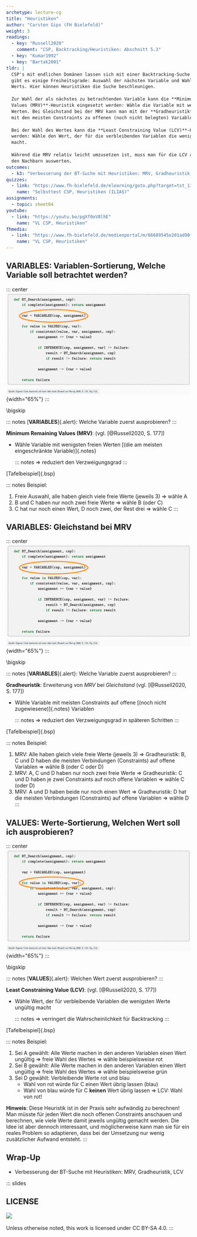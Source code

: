 ```yaml
---
archetype: lecture-cg
title: "Heuristiken"
author: "Carsten Gips (FH Bielefeld)"
weight: 3
readings:
  - key: "Russell2020"
    comment: "CSP, Backtracking/Heuristiken: Abschnitt 5.3"
  - key: "Kumar1992"
  - key: "Bartak2001"
tldr: |
  CSP's mit endlichen Domänen lassen sich mit einer Backtracking-Suche lösen. Dabei
  gibt es einige Freiheitsgrade: Auswahl der nächsten Variable und Wahl des nächsten
  Werts. Hier können Heuristiken die Suche beschleunigen.

  Zur Wahl der als nächstes zu betrachtenden Variable kann die **Minimum Remaining
  Values (MRV)**-Heuristik eingesetzt werden: Wähle die Variable mit wenigsten freien
  Werten. Bei Gleichstand bei der MRV kann man mit der **Gradheuristik** die Variable
  mit den meisten Constraints zu offenen (noch nicht belegten) Variablen wählen.

  Bei der Wahl des Wertes kann die **Least Constraining Value (LCV)**-Heuristik genutzt
  werden: Wähle den Wert, der für die verbleibenden Variablen die wenigsten Werte ungültig
  macht.

  Während die MRV relativ leicht umzusetzen ist, muss man für die LCV alle Constraints zu
  den Nachbarn auswerten.
outcomes:
  - k3: "Verbesserung der BT-Suche mit Heuristiken: MRV, Gradheuristik, LCV"
quizzes:
  - link: "https://www.fh-bielefeld.de/elearning/goto.php?target=tst_1106573&client_id=FH-Bielefeld"
    name: "Selbsttest CSP, Heuristiken (ILIAS)"
assignments:
  - topic: sheet04
youtube:
  - link: "https://youtu.be/pgXf0oV8lhE"
    name: "VL CSP, Heuristiken"
fhmedia:
  - link: "https://www.fh-bielefeld.de/medienportal/m/66689545e201ad90f6f2007f472f3b430ec37ebaa5321315764ae687983bbcb049bc217a1b0852e2d5364eae1223153d567558533246bd58b0db5cc1fa3278c5"
    name: "VL CSP, Heuristiken"
---
```



## VARIABLES: Variablen-Sortierung, Welche Variable soll betrachtet werden?

::: center
![](images/bt_search_mrv.png){width="65%"}
:::

\bigskip

::: notes
[**VARIABLES**]{.alert}: Welche Variable zuerst ausprobieren?
:::

**Minimum Remaining Values (MRV)**: (vgl. [@Russell2020, S. 177])

*   Wähle Variable mit wenigsten freien Werten  [(die am meisten eingeschränkte Variable)]{.notes}

    ::: notes
    => reduziert den Verzweigungsgrad
    :::

[Tafelbeispiel]{.bsp}

::: notes
Beispiel:
1.  Freie Auswahl, alle haben gleich viele freie Werte (jeweils 3) => wähle A
2.  B und C haben nur noch zwei freie Werte => wähle B (oder C)
3.  C hat nur noch einen Wert, D noch zwei, der Rest drei => wähle C
:::


## VARIABLES: Gleichstand bei MRV

::: center
![](images/bt_search_mrv.png){width="65%"}
:::

\bigskip

::: notes
[**VARIABLES**]{.alert}: Welche Variable zuerst ausprobieren?
:::

**Gradheuristik**: Erweiterung von *MRV* bei *Gleichstand* (vgl. [@Russell2020, S. 177])

*   Wähle Variable mit meisten Constraints auf offene  [(noch nicht zugewiesene)]{.notes}  Variablen

    ::: notes
    => reduziert den Verzweigungsgrad in späteren Schritten
    :::

[Tafelbeispiel]{.bsp}

::: notes
Beispiel:
1.  MRV: Alle haben gleich viele freie Werte (jeweils 3) => Gradheuristik: B, C und D haben
    die meisten Verbindungen (Constraints) auf offene Variablen => wähle B (oder C oder D)
2.  MRV: A, C und D haben nur noch zwei freie Werte => Gradheuristik: C und D haben
    je zwei Constraints auf noch offene Variablen => wähle C (oder D)
3.  MRV: A und D haben beide nur noch einen Wert => Gradheuristik: D hat
    die meisten Verbindungen (Constraints) auf offene Variablen => wähle D
:::


## VALUES: Werte-Sortierung, Welchen Wert soll ich ausprobieren?

::: center
![](images/bt_search_lcv.png){width="65%"}
:::

\bigskip

::: notes
[**VALUES**]{.alert}: Welchen Wert zuerst ausprobieren?
:::

**Least Constraining Value (LCV)**: (vgl. [@Russell2020, S. 177])

*   Wähle Wert, der für verbleibende Variablen die wenigsten Werte
    ungültig macht

    ::: notes
    => verringert die Wahrscheinlichkeit für Backtracking
    :::

[Tafelbeispiel]{.bsp}

::: notes
Beispiel:
1.  Sei A gewählt: Alle Werte machen in den anderen Variablen einen Wert ungültig
    => freie Wahl des Wertes => wähle beispielsweise rot
2.  Sei B gewählt: Alle Werte machen in den anderen Variablen einen Wert ungültig
    => freie Wahl des Wertes => wähle beispielsweise grün
3.  Sei D gewählt: Verbleibende Werte rot und blau
    -   Wahl von rot würde für C einen Wert übrig lassen (blau)
    -   Wahl von blau würde für C **keinen** Wert übrig lassen
    => LCV: Wahl von rot!


**Hinweis**: Diese Heuristik ist in der Praxis sehr aufwändig zu berechnen! Man müsste für
jeden Wert die noch offenen Constraints anschauen und berechnen, wie viele Werte damit jeweils
ungültig gemacht werden. Die Idee ist aber dennoch interessant, und möglicherweise kann man
sie für ein reales Problem so adaptieren, dass bei der Umsetzung nur wenig zusätzlicher
Aufwand entsteht.
:::


## Wrap-Up

*   Verbesserung der BT-Suche mit Heuristiken: MRV, Gradheuristik, LCV







<!-- DO NOT REMOVE - THIS IS A LAST SLIDE TO INDICATE THE LICENSE AND POSSIBLE EXCEPTIONS (IMAGES, ...). -->
::: slides
## LICENSE
![](https://licensebuttons.net/l/by-sa/4.0/88x31.png)

Unless otherwise noted, this work is licensed under CC BY-SA 4.0.
:::
